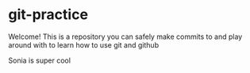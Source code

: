 # git-practice

Welcome! This is a repository you can safely make commits to and play around with to learn how to use git and github

Sonia is super cool
